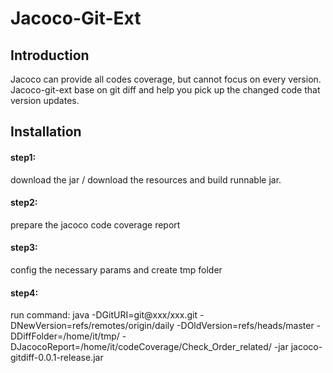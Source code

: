 # Jacoco-Git-Ext

## Introduction
Jacoco can provide all codes coverage, but cannot focus on every version. Jacoco-git-ext base on git diff and help you pick up the changed code that version updates.  

## Installation
#### step1:
download the jar / download the resources and build runnable jar.
#### step2:
prepare the jacoco code coverage report
#### step3:
config the necessary params and create tmp folder
#### step4:
run command: 
java -DGitURI=git@xxx/xxx.git -DNewVersion=refs/remotes/origin/daily -DOldVersion=refs/heads/master -DDiffFolder=/home/it/tmp/ 
 -DJacocoReport=/home/it/codeCoverage/Check_Order_related/ -jar jacoco-gitdiff-0.0.1-release.jar
